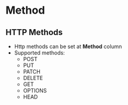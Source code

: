 # Method

## HTTP Methods

* Http methods can be set at **Method** column
* Supported methods:
  * POST
  * PUT
  * PATCH
  * DELETE
  * GET
  * OPTIONS
  * HEAD

